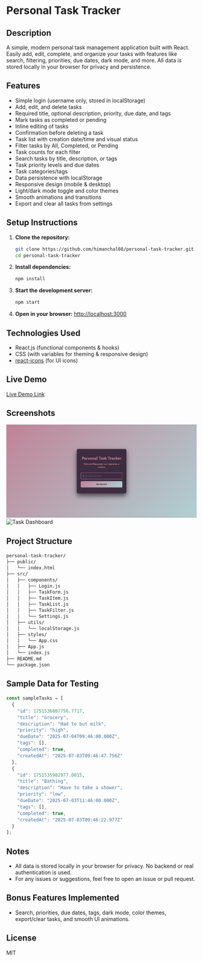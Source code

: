 # Personal Task Tracker

## Description

A simple, modern personal task management application built with React. Easily add, edit, complete, and organize your tasks with features like search, filtering, priorities, due dates, dark mode, and more. All data is stored locally in your browser for privacy and persistence.

## Features

- Simple login (username only, stored in localStorage)
- Add, edit, and delete tasks
- Required title, optional description, priority, due date, and tags
- Mark tasks as completed or pending
- Inline editing of tasks
- Confirmation before deleting a task
- Task list with creation date/time and visual status
- Filter tasks by All, Completed, or Pending
- Task counts for each filter
- Search tasks by title, description, or tags
- Task priority levels and due dates
- Task categories/tags
- Data persistence with localStorage
- Responsive design (mobile & desktop)
- Light/dark mode toggle and color themes
- Smooth animations and transitions
- Export and clear all tasks from settings

## Setup Instructions

1. **Clone the repository:**
   ```bash
   git clone https://github.com/himanchal08/personal-task-tracker.git
   cd personal-task-tracker
   ```
2. **Install dependencies:**
   ```bash
   npm install
   ```
3. **Start the development server:**
   ```bash
   npm start
   ```
4. **Open in your browser:**
   [http://localhost:3000](http://localhost:3000)

## Technologies Used

- React.js (functional components & hooks)
- CSS (with variables for theming & responsive design)
- [react-icons](https://react-icons.github.io/react-icons/) (for UI icons)

## Live Demo

[Live Demo Link](https://personal-task-tracker-azure.vercel.app/) 
## Screenshots


![Login Screen](public\login-screen.png)
![Task Dashboard]()

## Project Structure

```
personal-task-tracker/
├── public/
│   └── index.html
├── src/
│   ├── components/
│   │   ├── Login.js
│   │   ├── TaskForm.js
│   │   ├── TaskItem.js
│   │   ├── TaskList.js
│   │   ├── TaskFilter.js
│   │   └── Settings.js
│   ├── utils/
│   │   └── localStorage.js
│   ├── styles/
│   │   └── App.css
│   ├── App.js
│   └── index.js
├── README.md
└── package.json
```

## Sample Data for Testing

```js
const sampleTasks = [
  {
    "id": 1751536007756.7717,
    "title": "Grocery",
    "description": "Had to but milk",
    "priority": "high",
    "dueDate": "2025-07-04T09:46:00.000Z",
    "tags": [],
    "completed": true,
    "createdAt": "2025-07-03T09:46:47.756Z"
  },
  {
    "id": 1751535982977.0015,
    "title": "Bathing",
    "description": "Have to take a shower",
    "priority": "low",
    "dueDate": "2025-07-03T11:46:00.000Z",
    "tags": [],
    "completed": true,
    "createdAt": "2025-07-03T09:46:22.977Z"
  }
];
```

## Notes

- All data is stored locally in your browser for privacy. No backend or real authentication is used.
- For any issues or suggestions, feel free to open an issue or pull request.

## Bonus Features Implemented

- Search, priorities, due dates, tags, dark mode, color themes, export/clear tasks, and smooth UI animations.

## License

MIT
